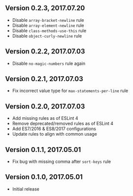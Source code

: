 ## Version 0.2.3, 2017.07.20

* Disable `array-bracket-newline` rule
* Disable `array-element-newline` rule
* Disable `class-methods-use-this` rule
* Disable `object-curly-newline` rule

## Version 0.2.2, 2017.07.03

* Disable `no-magic-numbers` rule again

## Version 0.2.1, 2017.07.03

* Fix incorrect value type for `max-statements-per-line` rule

## Version 0.2.0, 2017.07.03

* Add missing rules as of ESLint 4
* Remove deprecated/removed rules as of ESLint 4
* Add ES7/2016 & ES8/2017 configurations
* Update rules to align with common usage

## Version 0.1.1, 2017.05.01

* Fix bug with missing comma after `sort-keys` rule

## Version 0.1.0, 2017.05.01

* Initial release
